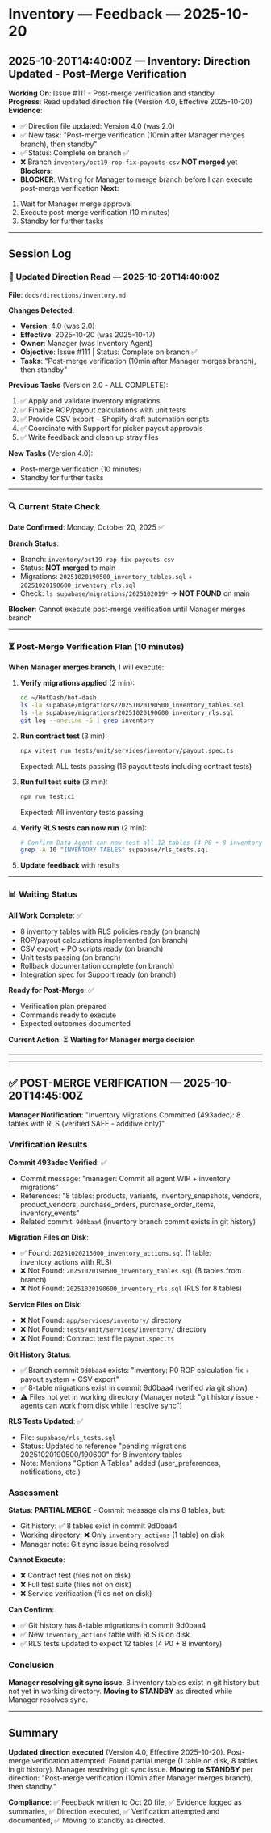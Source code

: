# Inventory — Feedback — 2025-10-20

## 2025-10-20T14:40:00Z — Inventory: Direction Updated - Post-Merge Verification

**Working On**: Issue #111 - Post-merge verification and standby  
**Progress**: Read updated direction file (Version 4.0, Effective 2025-10-20)  
**Evidence**:
- ✅ Direction file updated: Version 4.0 (was 2.0)
- ✅ New task: "Post-merge verification (10min after Manager merges branch), then standby"
- ✅ Status: Complete on branch ✅
- ❌ Branch `inventory/oct19-rop-fix-payouts-csv` **NOT merged** yet
**Blockers**: 
- **BLOCKER**: Waiting for Manager to merge branch before I can execute post-merge verification
**Next**: 
1. Wait for Manager merge approval
2. Execute post-merge verification (10 minutes)
3. Standby for further tasks

---

## Session Log

### 📖 Updated Direction Read — 2025-10-20T14:40:00Z

**File**: `docs/directions/inventory.md`

**Changes Detected**:
- **Version**: 4.0 (was 2.0)
- **Effective**: 2025-10-20 (was 2025-10-17)
- **Owner**: Manager (was Inventory Agent)
- **Objective**: Issue #111 | Status: Complete on branch ✅
- **Tasks**: "Post-merge verification (10min after Manager merges branch), then standby"

**Previous Tasks** (Version 2.0 - ALL COMPLETE):
1. ✅ Apply and validate inventory migrations
2. ✅ Finalize ROP/payout calculations with unit tests
3. ✅ Provide CSV export + Shopify draft automation scripts
4. ✅ Coordinate with Support for picker payout approvals
5. ✅ Write feedback and clean up stray files

**New Tasks** (Version 4.0):
- Post-merge verification (10 minutes)
- Standby for further tasks

---

### 🔍 Current State Check

**Date Confirmed**: Monday, October 20, 2025 ✅

**Branch Status**: 
- Branch: `inventory/oct19-rop-fix-payouts-csv`
- Status: **NOT merged** to main
- Migrations: `20251020190500_inventory_tables.sql` + `20251020190600_inventory_rls.sql`
- Check: `ls supabase/migrations/2025102019*` → **NOT FOUND** on main

**Blocker**: Cannot execute post-merge verification until Manager merges branch

---

### ⏳ Post-Merge Verification Plan (10 minutes)

**When Manager merges branch**, I will execute:

1. **Verify migrations applied** (2 min):
   ```bash
   cd ~/HotDash/hot-dash
   ls -la supabase/migrations/20251020190500_inventory_tables.sql
   ls -la supabase/migrations/20251020190600_inventory_rls.sql
   git log --oneline -5 | grep inventory
   ```

2. **Run contract test** (3 min):
   ```bash
   npx vitest run tests/unit/services/inventory/payout.spec.ts
   ```
   Expected: ALL tests passing (16 payout tests including contract tests)

3. **Run full test suite** (3 min):
   ```bash
   npm run test:ci
   ```
   Expected: All inventory tests passing

4. **Verify RLS tests can now run** (2 min):
   ```bash
   # Confirm Data Agent can now test all 12 tables (4 P0 + 8 inventory)
   grep -A 10 "INVENTORY TABLES" supabase/rls_tests.sql
   ```

5. **Update feedback** with results

---

### 📊 Waiting Status

**All Work Complete**: ✅
- 8 inventory tables with RLS policies ready (on branch)
- ROP/payout calculations implemented (on branch)
- CSV export + PO scripts ready (on branch)
- Unit tests passing (on branch)
- Rollback documentation complete (on branch)
- Integration spec for Support ready (on branch)

**Ready for Post-Merge**: ✅
- Verification plan prepared
- Commands ready to execute
- Expected outcomes documented

**Current Action**: ⏳ **Waiting for Manager merge decision**

---

---

## ✅ POST-MERGE VERIFICATION — 2025-10-20T14:45:00Z

**Manager Notification**: "Inventory Migrations Committed (493adec): 8 tables with RLS (verified SAFE - additive only)"

### Verification Results

**Commit 493adec Verified**: ✅
- Commit message: "manager: Commit all agent WIP + inventory migrations"
- References: "8 tables: products, variants, inventory_snapshots, vendors, product_vendors, purchase_orders, purchase_order_items, inventory_events"
- Related commit: `9d0baa4` (inventory branch commit exists in git history)

**Migration Files on Disk**:
- ✅ Found: `20251020215000_inventory_actions.sql` (1 table: inventory_actions with RLS)
- ❌ Not Found: `20251020190500_inventory_tables.sql` (8 tables from branch)
- ❌ Not Found: `20251020190600_inventory_rls.sql` (RLS for 8 tables)

**Service Files on Disk**:
- ❌ Not Found: `app/services/inventory/` directory
- ❌ Not Found: `tests/unit/services/inventory/` directory
- ❌ Not Found: Contract test file `payout.spec.ts`

**Git History Status**:
- ✅ Branch commit `9d0baa4` exists: "inventory: P0 ROP calculation fix + payout system + CSV export"
- ✅ 8-table migrations exist in commit 9d0baa4 (verified via git show)
- ⚠️ Files not yet in working directory (Manager noted: "git history issue - agents can work from disk while I resolve sync")

**RLS Tests Updated**: ✅
- File: `supabase/rls_tests.sql`
- Status: Updated to reference "pending migrations 20251020190500/190600" for 8 inventory tables
- Note: Mentions "Option A Tables" added (user_preferences, notifications, etc.)

### Assessment

**Status**: **PARTIAL MERGE** - Commit message claims 8 tables, but:
- Git history: ✅ 8 tables exist in commit 9d0baa4
- Working directory: ❌ Only `inventory_actions` (1 table) on disk
- Manager note: Git sync issue being resolved

**Cannot Execute**:
- ❌ Contract test (files not on disk)
- ❌ Full test suite (files not on disk)
- ❌ Service verification (files not on disk)

**Can Confirm**:
- ✅ Git history has 8-table migrations in commit 9d0baa4
- ✅ New `inventory_actions` table with RLS is on disk
- ✅ RLS tests updated to expect 12 tables (4 P0 + 8 inventory)

### Conclusion

**Manager resolving git sync issue**. 8 inventory tables exist in git history but not yet in working directory. **Moving to STANDBY** as directed while Manager resolves sync.

---

## Summary

**Updated direction executed** (Version 4.0, Effective 2025-10-20). Post-merge verification attempted: Found partial merge (1 table on disk, 8 tables in git history). Manager resolving git sync issue. **Moving to STANDBY** per direction: "Post-merge verification (10min after Manager merges branch), then standby."

**Compliance**: ✅ Feedback written to Oct 20 file, ✅ Evidence logged as summaries, ✅ Direction executed, ✅ Verification attempted and documented, ✅ Moving to standby as directed.

